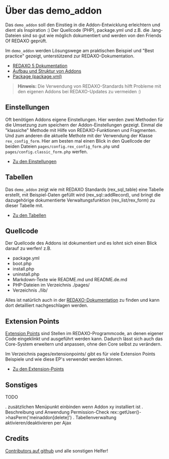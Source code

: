 # Über das demo_addon

Das `demo_addon` soll den Einstieg in die Addon-Entwicklung erleichtern und dient als Inspiration :)
Der Quellcode (PHP), package.yml und z.B. die .lang-Dateien sind so gut wie möglich dokumentiert und werden von den Friends Of REDAXO geprüft.

Im `demo_addon` werden Lösungswege am praktischen Beispiel und "Best practice" gezeigt, unterstützend zur REDAXO-Dokumentation.

* [REDAXO 5 Dokumentation](https://redaxo.org/doku/master)
* [Aufbau und Struktur von Addons](https://redaxo.org/doku/master/addon-struktur)
* [Package (package.yml)](https://redaxo.org/doku/master/addon-package)

> **Hinweis:** Die Verwendung von REDAXO-Standards hilft Probleme mit den eigenen Addons bei REDAXO-Updates zu vermeiden :)

## Einstellungen

Oft benötigen Addons eigene Einstellungen. Hier werden zwei Methoden für die Umsetzung zum speichern der Addon-Einstellungen gezeigt. Einmal die "klassiche" Methode mit Hilfe von REDAXO-Funktionen und Fragmenten. Und zum anderen die aktuelle Methote mit der Verwendung der Klasse `rex_config_form`.
Hier am besten mal einen Blick in den Quellcode der beiden Dateien `pages/config.rex_config_form.php` und `pages/config.classic_form.php` werfen.

* [Zu den Einstellungen](?page=demo_addon/config/rex_config_form)

## Tabellen

Das `demo_addon` zeigt wie mit REDAXO Standards (rex_sql_table) eine Tabelle erstellt, mit Beispiel-Daten gefüllt wird (rex_sql::addRecord), und bringt die dazugehörige dokumentierte Verwaltungsfunktion (rex_list/rex_form) zu dieser Tabelle mit.

* [Zu den Tabellen](?page=demo_addon/tables/tables)

## Quellcode

Der Quellcode des Addons ist dokumentiert und es lohnt sich einen Blick darauf zu werfen!
z.B.
* package.yml
* boot.php
* install.php
* uninstall.php
* Markdown-Texte wie README.md und README.de.md
* PHP-Dateien im Verzeichnis ./pages/
* Verzeichnis ./lib/

Alles ist natürlich auch in der [REDAXO-Dokumentation](https://redaxo.org/doku/master) zu finden und kann dort detailliert nachgeschlagen werden.


## Extension Points

 [Extension Points](https://redaxo.org/doku/master/extension-points) sind Stellen im REDAXO-Programmcode, an denen eigener Code eingeklinkt und ausgeführt werden kann. Dadurch lässt sich auch das Core-System erweitern und anpassen, ohne den Core selbst zu verändern.

Im Verzeichnis pages/extensionpoints/ gibt es für viele Extension Points Beispiele und wie diese EP's verwendet werden können.

* [Zu den Extension-Points](?page=demo_addon/eps/eps)

## Sonstiges

TODO

. zusätzlichen Menüpunkt einbinden wenn Addon xy installiert ist
. Beschreibung und Anwendung Permission-Check rex::getUser()->hasPerm('meinaddon[delete]')
. Tabellenverwaltung aktivieren/deaktivieren per Ajax

## Credits

[Contributors auf github](https://github.com/FriendsOfREDAXO/demo_addon/graphs/contributors) und alle sonstigen Helfer!

